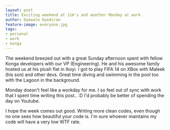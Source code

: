 ```yaml
---
layout: post
title: Exciting weekend at Jim's and another Monday at work
author: Oyewale Oyediran
feature-image: everyone.jpg
tags:
- personal
- work
- konga
---
```


The weekend breezed out with a great Sunday afternoon spent with fellow Konga developers with our VP (Engineering).
He and his awesome family hosted us at his plush flat in Ikoyi. I got to play FIFA 14 on XBox with Maleek (his son)
and other devs. Great time diving and swimming in the pool too with the Lagoon in the background.

Monday doesn't feel like a workday for me. I so feel out of sync with work that I spent time writing this post.. :D
I'd probably be better of spending the day on Youtube.

I hope the week comes out good. Writing more clean codes, even though no one sees how beautiful your code is. I'm sure
whoever maintains my code will have a very low WTF rate.


